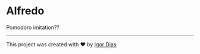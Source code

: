 # Alfredo

Pomodoro imitation??

---

This project was created with ❤️ by [Igor Dias](https://igordiasth.dev).
